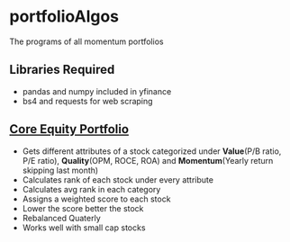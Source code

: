 # portfolioAlgos
The programs of all momentum portfolios

## Libraries Required
- pandas and numpy included in yfinance
- bs4 and requests for web scraping

## [Core Equity Portfolio](https://www.quantconnect.com/tutorials/strategy-library/fundamental-factor-long-short-strategy)
- Gets different attributes of a stock categorized under **Value**(P/B ratio, P/E ratio), **Quality**(OPM, ROCE, ROA) and **Momentum**(Yearly return skipping last month)
- Calculates rank of each stock under every attribute
- Calculates avg rank in each category
- Assigns a weighted score to each stock
- Lower the score better the stock
- Rebalanced Quaterly
- Works well with small cap stocks
